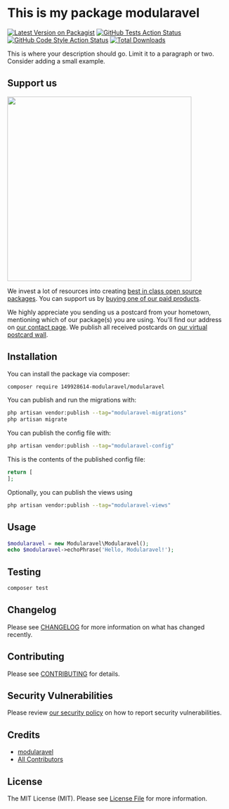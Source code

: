 # This is my package modularavel

[![Latest Version on Packagist](https://img.shields.io/packagist/v/149928614-modularavel/modularavel.svg?style=flat-square)](https://packagist.org/packages/149928614-modularavel/modularavel)
[![GitHub Tests Action Status](https://img.shields.io/github/actions/workflow/status/149928614-modularavel/modularavel/run-tests.yml?branch=main&label=tests&style=flat-square)](https://github.com/149928614-modularavel/modularavel/actions?query=workflow%3Arun-tests+branch%3Amain)
[![GitHub Code Style Action Status](https://img.shields.io/github/actions/workflow/status/149928614-modularavel/modularavel/fix-php-code-style-issues.yml?branch=main&label=code%20style&style=flat-square)](https://github.com/149928614-modularavel/modularavel/actions?query=workflow%3A"Fix+PHP+code+style+issues"+branch%3Amain)
[![Total Downloads](https://img.shields.io/packagist/dt/149928614-modularavel/modularavel.svg?style=flat-square)](https://packagist.org/packages/149928614-modularavel/modularavel)

This is where your description should go. Limit it to a paragraph or two. Consider adding a small example.

## Support us

[<img src="https://github-ads.s3.eu-central-1.amazonaws.com/modularavel.jpg?t=1" width="419px" />](https://spatie.be/github-ad-click/modularavel)

We invest a lot of resources into creating [best in class open source packages](https://spatie.be/open-source). You can support us by [buying one of our paid products](https://spatie.be/open-source/support-us).

We highly appreciate you sending us a postcard from your hometown, mentioning which of our package(s) you are using. You'll find our address on [our contact page](https://spatie.be/about-us). We publish all received postcards on [our virtual postcard wall](https://spatie.be/open-source/postcards).

## Installation

You can install the package via composer:

```bash
composer require 149928614-modularavel/modularavel
```

You can publish and run the migrations with:

```bash
php artisan vendor:publish --tag="modularavel-migrations"
php artisan migrate
```

You can publish the config file with:

```bash
php artisan vendor:publish --tag="modularavel-config"
```

This is the contents of the published config file:

```php
return [
];
```

Optionally, you can publish the views using

```bash
php artisan vendor:publish --tag="modularavel-views"
```

## Usage

```php
$modularavel = new Modularavel\Modularavel();
echo $modularavel->echoPhrase('Hello, Modularavel!');
```

## Testing

```bash
composer test
```

## Changelog

Please see [CHANGELOG](CHANGELOG.md) for more information on what has changed recently.

## Contributing

Please see [CONTRIBUTING](CONTRIBUTING.md) for details.

## Security Vulnerabilities

Please review [our security policy](../../security/policy) on how to report security vulnerabilities.

## Credits

- [modularavel](https://github.com/149928614+modularavel)
- [All Contributors](../../contributors)

## License

The MIT License (MIT). Please see [License File](LICENSE.md) for more information.
